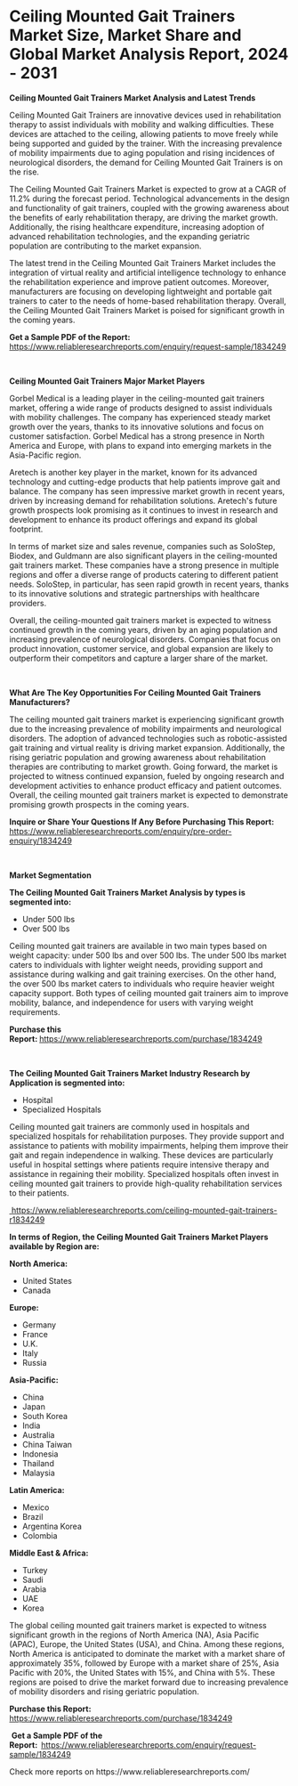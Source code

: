 <p><h1>Ceiling Mounted Gait Trainers Market Size, Market Share and Global Market Analysis Report, 2024 - 2031</h1></p><p><strong>Ceiling Mounted Gait Trainers Market Analysis and Latest Trends</strong></p>
<p><p>Ceiling Mounted Gait Trainers are innovative devices used in rehabilitation therapy to assist individuals with mobility and walking difficulties. These devices are attached to the ceiling, allowing patients to move freely while being supported and guided by the trainer. With the increasing prevalence of mobility impairments due to aging population and rising incidences of neurological disorders, the demand for Ceiling Mounted Gait Trainers is on the rise. </p><p>The Ceiling Mounted Gait Trainers Market is expected to grow at a CAGR of 11.2% during the forecast period. Technological advancements in the design and functionality of gait trainers, coupled with the growing awareness about the benefits of early rehabilitation therapy, are driving the market growth. Additionally, the rising healthcare expenditure, increasing adoption of advanced rehabilitation technologies, and the expanding geriatric population are contributing to the market expansion.</p><p>The latest trend in the Ceiling Mounted Gait Trainers Market includes the integration of virtual reality and artificial intelligence technology to enhance the rehabilitation experience and improve patient outcomes. Moreover, manufacturers are focusing on developing lightweight and portable gait trainers to cater to the needs of home-based rehabilitation therapy. Overall, the Ceiling Mounted Gait Trainers Market is poised for significant growth in the coming years.</p></p>
<p><strong>Get a Sample PDF of the Report:&nbsp;</strong> <a href="https://www.reliableresearchreports.com/enquiry/request-sample/1834249">https://www.reliableresearchreports.com/enquiry/request-sample/1834249</a></p>
<p>&nbsp;</p>
<p><strong>Ceiling Mounted Gait Trainers Major Market Players</strong></p>
<p><p>Gorbel Medical is a leading player in the ceiling-mounted gait trainers market, offering a wide range of products designed to assist individuals with mobility challenges. The company has experienced steady market growth over the years, thanks to its innovative solutions and focus on customer satisfaction. Gorbel Medical has a strong presence in North America and Europe, with plans to expand into emerging markets in the Asia-Pacific region.</p><p>Aretech is another key player in the market, known for its advanced technology and cutting-edge products that help patients improve gait and balance. The company has seen impressive market growth in recent years, driven by increasing demand for rehabilitation solutions. Aretech's future growth prospects look promising as it continues to invest in research and development to enhance its product offerings and expand its global footprint.</p><p>In terms of market size and sales revenue, companies such as SoloStep, Biodex, and Guldmann are also significant players in the ceiling-mounted gait trainers market. These companies have a strong presence in multiple regions and offer a diverse range of products catering to different patient needs. SoloStep, in particular, has seen rapid growth in recent years, thanks to its innovative solutions and strategic partnerships with healthcare providers.</p><p>Overall, the ceiling-mounted gait trainers market is expected to witness continued growth in the coming years, driven by an aging population and increasing prevalence of neurological disorders. Companies that focus on product innovation, customer service, and global expansion are likely to outperform their competitors and capture a larger share of the market.</p></p>
<p>&nbsp;</p>
<p><strong>What Are The Key Opportunities For Ceiling Mounted Gait Trainers Manufacturers?</strong></p>
<p><p>The ceiling mounted gait trainers market is experiencing significant growth due to the increasing prevalence of mobility impairments and neurological disorders. The adoption of advanced technologies such as robotic-assisted gait training and virtual reality is driving market expansion. Additionally, the rising geriatric population and growing awareness about rehabilitation therapies are contributing to market growth. Going forward, the market is projected to witness continued expansion, fueled by ongoing research and development activities to enhance product efficacy and patient outcomes. Overall, the ceiling mounted gait trainers market is expected to demonstrate promising growth prospects in the coming years.</p></p>
<p><strong>Inquire or Share Your Questions If Any Before Purchasing This Report:</strong> <a href="https://www.reliableresearchreports.com/enquiry/pre-order-enquiry/1834249">https://www.reliableresearchreports.com/enquiry/pre-order-enquiry/1834249</a></p>
<p>&nbsp;</p>
<p><strong>Market Segmentation</strong></p>
<p><strong>The Ceiling Mounted Gait Trainers Market Analysis by types is segmented into:</strong></p>
<p><ul><li>Under 500 lbs</li><li>Over 500 lbs</li></ul></p>
<p><p>Ceiling mounted gait trainers are available in two main types based on weight capacity: under 500 lbs and over 500 lbs. The under 500 lbs market caters to individuals with lighter weight needs, providing support and assistance during walking and gait training exercises. On the other hand, the over 500 lbs market caters to individuals who require heavier weight capacity support. Both types of ceiling mounted gait trainers aim to improve mobility, balance, and independence for users with varying weight requirements.</p></p>
<p><strong>Purchase this Report:&nbsp;</strong><a href="https://www.reliableresearchreports.com/purchase/1834249">https://www.reliableresearchreports.com/purchase/1834249</a></p>
<p>&nbsp;</p>
<p><strong>The Ceiling Mounted Gait Trainers Market Industry Research by Application is segmented into:</strong></p>
<p><ul><li>Hospital</li><li>Specialized Hospitals</li></ul></p>
<p><p>Ceiling mounted gait trainers are commonly used in hospitals and specialized hospitals for rehabilitation purposes. They provide support and assistance to patients with mobility impairments, helping them improve their gait and regain independence in walking. These devices are particularly useful in hospital settings where patients require intensive therapy and assistance in regaining their mobility. Specialized hospitals often invest in ceiling mounted gait trainers to provide high-quality rehabilitation services to their patients.</p></p>
<p><a href="https://www.reliableresearchreports.com/ceiling-mounted-gait-trainers-r1834249">&nbsp;https://www.reliableresearchreports.com/ceiling-mounted-gait-trainers-r1834249</a></p>
<p><strong>In terms of Region, the Ceiling Mounted Gait Trainers Market Players available by Region are:</strong></p>
<p>
    <p> <strong> North America: </strong>
        <ul>
            <li>United States</li>
            <li>Canada</li>
        </ul>
        </p> 
    <p> <strong> Europe: </strong>
        <ul>
            <li>Germany</li>
            <li>France</li>
            <li>U.K.</li>
            <li>Italy</li>
            <li>Russia</li>
        </ul>
        </p> 
    <p> <strong> Asia-Pacific: </strong>
        <ul>
            <li>China</li>
            <li>Japan</li>
            <li>South Korea</li>
            <li>India</li>
            <li>Australia</li>
            <li>China Taiwan</li>
            <li>Indonesia</li>
            <li>Thailand</li>
            <li>Malaysia</li>
        </ul>
        </p> 
    <p> <strong> Latin America: </strong>
        <ul>
            <li>Mexico</li>
            <li>Brazil</li>
            <li>Argentina Korea</li>
            <li>Colombia</li>
        </ul>
        </p> 
    <p> <strong> Middle East & Africa: </strong>
        <ul>
            <li>Turkey</li>
            <li>Saudi</li>
            <li>Arabia</li>
            <li>UAE</li>
            <li>Korea</li>
        </ul>
    </p>
    </p>
<p><p>The global ceiling mounted gait trainers market is expected to witness significant growth in the regions of North America (NA), Asia Pacific (APAC), Europe, the United States (USA), and China. Among these regions, North America is anticipated to dominate the market with a market share of approximately 35%, followed by Europe with a market share of 25%, Asia Pacific with 20%, the United States with 15%, and China with 5%. These regions are poised to drive the market forward due to increasing prevalence of mobility disorders and rising geriatric population.</p></p>
<p><strong>Purchase this Report: </strong><a href="https://www.reliableresearchreports.com/purchase/1834249">https://www.reliableresearchreports.com/purchase/1834249</a></p>
<p>&nbsp;<strong>Get a Sample PDF of the Report:&nbsp;&nbsp;</strong><a href="https://www.reliableresearchreports.com/enquiry/request-sample/1834249">https://www.reliableresearchreports.com/enquiry/request-sample/1834249</a></p>
<p><strong></strong></p>
<p>Check more reports on https://www.reliableresearchreports.com/</p>